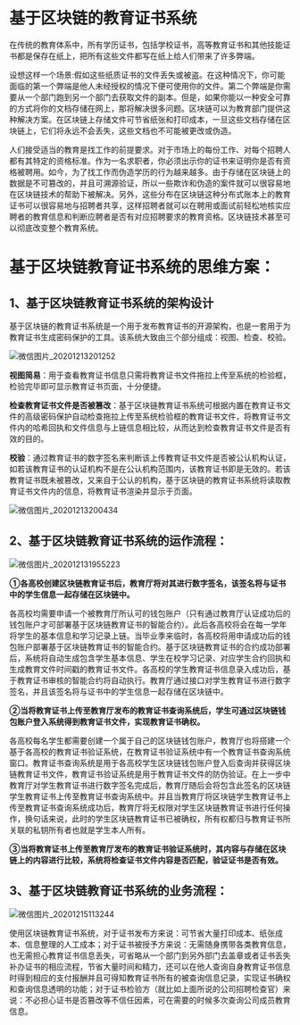 # 基于区块链的教育证书系统

​       在传统的教育体系中，所有学历证书，包括学校证书，高等教育证书和其他技能证书都是保存在纸上，把所有这些文件都写在纸上给人们带来了许多弊端。

​		设想这样一个场景:假如这些纸质证书的文件丢失或被盗。在这种情况下，你可能面临的第一个弊端是他人未经授权的情况下便可使用你的文件。第二个弊端是你需要从一个部门跑到另一个部门去获取文件的副本。但是，如果你能以一种安全可靠的方式将你的文档存储在网上，那将解决很多问题。区块链可以为教育部门提供这种解决方案。在区块链上存储文件可节省纸张和打印成本，一旦这些文档存储在区块链上，它们将永远不会丢失，这些文档也不可能被更改或伪造。

​		人们接受适当的教育是找工作的前提要求。对于市场上的每份工作、对每个招聘人都有其特定的资格标准。作为一名求职者，你必须出示你的证书来证明你是否有资格被聘用。如今，为了找工作而伪造学历的行为越来越多。由于存储在区块链上的数据是不可篡改的，并且可溯源验证，所以一些欺诈和伪造的案件就可以很容易地在区块链技术的帮助下被解决。另外，这些分布在区块链这种分布式账本上的教育证书可以很容易地与招聘者共享，这样招聘者就可以在聘用或面试前轻松地核实应聘者的教育信息和判断应聘者是否有对应招聘要求的教育资格。区块链技术甚至可以彻底改变整个教育系统。

# 基于区块链教育证书系统的思维方案：



## 1、基于区块链教育证书系统的架构设计

基于区块链的教育证书系统是一个用于发布教育证书的开源架构，也是一套用于为教育证书生成密码保护的工具。该系统大致由三个部分组成：视图、检查、校验。  

![微信图片_20201213201252](https://i.loli.net/2020/12/13/UgmIVsaYx7j6TAC.png)

**视图简易**：用于查看教育证书信息只需将教育证书文件拖拉上传至系统的检验框，检验完毕即可显示教育证书页面，十分便捷。

**检查教育证书文件是否被篡改**：基于区块链教育证书系统可根据内置在教育证书文件的高级密码保护自动检查拖拉上传至系统检验框的教育证书文件，将教育证书文件内的哈希回执和文件信息与上链信息相比较，从而达到检查教育证书文件是否有效的目的。

**校验**：通过教育证书的数字签名来判断该上传教育证书文件是否被公认机构认证，如若该教育证书的认证机构不是在公认机构范围内，该教育证书即是无效的。若该教育证书既未被篡改，又来自于公认的机构，基于区块链的教育证书系统将读取教育证书文件内的信息，将教育证书渲染并显示于页面。

![微信图片_20201213200434](https://i.loli.net/2020/12/15/xPD7lUfOpLnvQKe.png)

## 2、基于区块链教育证书系统的运作流程：

![微信图片_202012131955223](https://i.loli.net/2020/12/14/Bmp4CeVgG7qIvMY.png)

**①各高校创建区块链教育证书后，教育厅将对其进行数字签名，该签名将与证书中的学生信息一起存储在区块链中。**

各高校均需要申请一个被教育厅所认可的钱包账户（只有通过教育厅认证成功后的钱包账户才可部署基于区块链教育证书的智能合约）。此后各高校将会在每一学年将学生的基本信息和学习记录上链。当毕业季来临时，各高校将用申请成功后的钱包账户部署基于区块链教育证书的智能合约。基于区块链教育证书的合约成功部署后，系统将自动生成包含学生基本信息、学生在校学习记录、对应学生合约回执和生成教育文件时间戳的教育证书文件。各高校的学生教育证书信息录入成功后，基于教育证书审核的智能合约将自动执行。教育厅通过接口对学生教育证书进行数字签名，并且该签名将与证书中的学生信息一起存储在区块链中。

 

**②当将教育证书上传至教育厅发布的教育证书查询系统后，学生可通过区块链钱包账户登入系统得到教育证书文件，实现教育证书确权。**

各高校每名学生都需要创建一个属于自己的区块链钱包账户，教育厅也将搭建一个基于各高校的教育证书验证系统，在教育证书验证系统中有一个教育证书查询系统窗口。教育证书查询系统是用于各高校学生区块链钱包账户登入后查询并获得区块链教育证书文件，教育证书验证系统是用于教育证书文件的防伪验证。在上一步中教育厅对学生教育证书进行数字签名完成后，教育厅随后会将包含此签名的区块链学生教育证书上传至教育证书查询系统中。并且当教育厅将区块链学生教育证书上传至教育证书查询系统成功后，教育厅将无权限对学生区块链教育证书进行任何操作，换句话来说，此时的学生区块链教育证书已被确权，所有权都归与教育证书所关联的私钥所有者也就是学生本人所有。

 

**③当将教育证书上传至教育厅发布的教育证书验证系统时，其内容与存储在区块链上的内容进行比较，系统将检查证书文件内容是否匹配，验证证书是否有效。**



## 3、基于区块链教育证书系统的业务流程：

![微信图片_20201215113244](https://i.loli.net/2020/12/15/fEM1niXqA9soRlH.png)

使用区块链教育证书系统，对于证书发布方来说：可节省大量打印成本、纸张成本、信息整理的人工成本；对于证书被授予方来说：无需随身携带各类教育信息，也无需担心教育证书信息丢失，可省略从一个部门到另外部门去盖章或者证书丢失补办证书的相应流程，节省大量时间和精力，还可以在他人查询自身教育证书信息时得到相应的支付报酬并且可得知教育证书所有的被查询信息记录，实现证书确权和查询信息透明的功能；对于证书检验方（就比如上面所说的公司招聘检查官）来说：不必担心证书是否篡改等不信任因素，可在需要的时候多次查询公司成员教育信息。